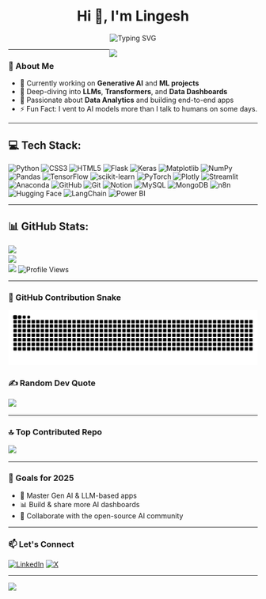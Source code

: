 <!-- GitHub Profile README for Lingesh-S -->

<h1 align="center">Hi 👋, I'm Lingesh</h1>
<p align="center">
  <img src="https://readme-typing-svg.herokuapp.com?font=Fira+Code&weight=500&size=24&pause=1000&color=00F7FF&center=true&vCenter=true&width=435&lines=Gen+AI+%7C+LLMs+%7C+ML+Explorer;Building+Cool+Things+with+Code;Welcome+to+my+GitHub+Profile!" alt="Typing SVG" />
</p>

<img align="right" src="https://media.giphy.com/media/qgQUggAC3Pfv687qPC/giphy.gif" width="300"/>

---

### 🧠 About Me
- 🔭 Currently working on **Generative AI** and **ML projects**
- 🌱 Deep-diving into **LLMs**, **Transformers**, and **Data Dashboards**
- 🧠 Passionate about **Data Analytics** and building end-to-end apps
- ⚡ Fun Fact: I vent to AI models more than I talk to humans on some days.

---

## 💻 Tech Stack:
![Python](https://img.shields.io/badge/python-3670A0?style=for-the-badge&logo=python&logoColor=ffdd54) 
![CSS3](https://img.shields.io/badge/css3-%231572B6.svg?style=for-the-badge&logo=css3&logoColor=white) 
![HTML5](https://img.shields.io/badge/html5-%23E34F26.svg?style=for-the-badge&logo=html5&logoColor=white) 
![Flask](https://img.shields.io/badge/flask-%23000.svg?style=for-the-badge&logo=flask&logoColor=white) 
![Keras](https://img.shields.io/badge/Keras-%23D00000.svg?style=for-the-badge&logo=Keras&logoColor=white) 
![Matplotlib](https://img.shields.io/badge/Matplotlib-%23ffffff.svg?style=for-the-badge&logo=Matplotlib&logoColor=black) 
![NumPy](https://img.shields.io/badge/numpy-%23013243.svg?style=for-the-badge&logo=numpy&logoColor=white) 
![Pandas](https://img.shields.io/badge/pandas-%23150458.svg?style=for-the-badge&logo=pandas&logoColor=white) 
![TensorFlow](https://img.shields.io/badge/TensorFlow-%23FF6F00.svg?style=for-the-badge&logo=TensorFlow&logoColor=white) 
![scikit-learn](https://img.shields.io/badge/scikit--learn-%23F7931E.svg?style=for-the-badge&logo=scikit-learn&logoColor=white) 
![PyTorch](https://img.shields.io/badge/PyTorch-%23EE4C2C.svg?style=for-the-badge&logo=PyTorch&logoColor=white) 
![Plotly](https://img.shields.io/badge/Plotly-%233F4F75.svg?style=for-the-badge&logo=plotly&logoColor=white) 
![Streamlit](https://img.shields.io/badge/Streamlit-%23FE4B4B.svg?style=for-the-badge&logo=streamlit&logoColor=white) 
![Anaconda](https://img.shields.io/badge/Anaconda-%2344A833.svg?style=for-the-badge&logo=anaconda&logoColor=white) 
![GitHub](https://img.shields.io/badge/github-%23121011.svg?style=for-the-badge&logo=github&logoColor=white) 
![Git](https://img.shields.io/badge/git-%23F05033.svg?style=for-the-badge&logo=git&logoColor=white) 
![Notion](https://img.shields.io/badge/Notion-%23000000.svg?style=for-the-badge&logo=notion&logoColor=white) 
![MySQL](https://img.shields.io/badge/mysql-4479A1.svg?style=for-the-badge&logo=mysql&logoColor=white) 
![MongoDB](https://img.shields.io/badge/MongoDB-%234ea94b.svg?style=for-the-badge&logo=mongodb&logoColor=white) 
![n8n](https://img.shields.io/badge/n8n-%23EF7C14.svg?style=for-the-badge&logo=n8n&logoColor=white)
![Hugging Face](https://img.shields.io/badge/HuggingFace-%23FFCA00.svg?style=for-the-badge&logo=huggingface&logoColor=black)
![LangChain](https://img.shields.io/badge/LangChain-%23000000.svg?style=for-the-badge&logo=LangChain&logoColor=white)
![Power BI](https://img.shields.io/badge/power%20bi-F2C811?style=for-the-badge&logo=powerbi&logoColor=black)


---

## 📊 GitHub Stats:
![](https://github-readme-stats.vercel.app/api?username=Lingesh-s&theme=dark&hide_border=false&include_all_commits=true&count_private=true)<br/>
![](https://nirzak-streak-stats.vercel.app/?user=Lingesh-s&theme=dark&hide_border=false)<br/>
![](https://github-readme-stats.vercel.app/api/top-langs/?username=Lingesh-s&theme=dark&hide_border=false&include_all_commits=true&count_private=true&layout=compact)
![Profile Views](https://komarev.com/ghpvc/?username=Lingesh-S&label=PROFILE%20VIEWS&color=0e75b6&style=for-the-badge)


---
### 🐍 GitHub Contribution Snake

![snake gif](https://github.com/Lingesh-S/snake-animation/blob/output/github-contribution-grid-snake.svg)




### ✍️ Random Dev Quote
![](https://quotes-github-readme.vercel.app/api?type=horizontal&theme=dark)

---

### 🔝 Top Contributed Repo
![](https://github-contributor-stats.vercel.app/api?username=Lingesh-s&limit=5&theme=dark&combine_all_yearly_contributions=true)

---

### 🎯 Goals for 2025
- 🚀 Master Gen AI & LLM-based apps  
- 📊 Build & share more AI dashboards  
- 🤝 Collaborate with the open-source AI community  

---

### 📫 Let's Connect  
[![LinkedIn](https://img.shields.io/badge/-LinkedIn-0A66C2?style=flat&logo=linkedin&logoColor=white)](https://www.linkedin.com/in/lingesh-s29)
[![X](https://img.shields.io/badge/-X-000000?style=flat&logo=x&logoColor=white&label=)](https://twitter.com/LINGESH_S29)



---

[![](https://visitcount.itsvg.in/api?id=Lingesh-s&icon=0&color=0)](https://visitcount.itsvg.in)

<!-- Proudly created with GPRM + Custom Animation ❤️ -->



